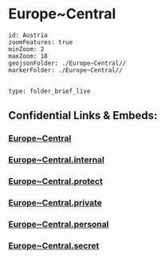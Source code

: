 ﻿# Europe~Central


```leaflet
id: Austria
zoomFeatures: true 
minZoom: 2 
maxZoom: 18
geojsonFolder: ./Europe~Central//
markerFolder: ./Europe~Central//
```



 
```folderv
```

```ccard
type: folder_brief_live
```
 

## Confidential Links & Embeds: 

### [Europe~Central](/_public/Earth/Continent/Europe/Europe~Central.md) 

### [Europe~Central.internal](/_internal/Earth/Continent/Europe/Europe~Central.internal.md) 

### [Europe~Central.protect](/_protect/Earth/Continent/Europe/Europe~Central.protect.md) 

### [Europe~Central.private](/_private/Earth/Continent/Europe/Europe~Central.private.md) 

### [Europe~Central.personal](/_personal/Earth/Continent/Europe/Europe~Central.personal.md) 

### [Europe~Central.secret](/_secret/Earth/Continent/Europe/Europe~Central.secret.md) 
